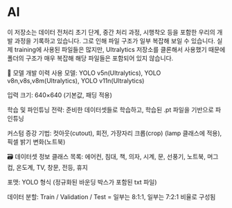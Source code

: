 # AI

이 저장소는 데이터 전처리 초기 단계, 중간 처리 과정, 시행착오 등을 포함한 우리의 개발 과정을 기록하고 있습니다.
그로 인해 파일 구조가 일부 복잡해 보일 수 있습니다.
실제 training에 사용된 파일들은 많지만, Ultralytics 저장소를 클론해서 사용했기 때문에 폴더의 구조가 매우 복잡해 해당 파일들은 포함되어 있지 않습니다.

🧠 모델 개발 이력
사용 모델: YOLO v5n(Ultralytics), YOLO v8n,v8s,v8m(Ultralytics), YOLO v11n(Ultralytics)

입력 크기: 640×640 (기본값, 패딩 적용)

학습 및 파인튜닝 전략: 준비한 데이터셋들로 학습하고, 학습된 .pt 파일을 기반으로 파인튜닝

커스텀 증강 기법: 컷아웃(cutout), 회전, 가장자리 크롭(crop) (lamp 클래스에 적용), 픽셀 밝기 변화(노트북)

🗃️ 데이터셋 정보
클래스 목록: 에어컨, 침대, 책, 의자, 시계, 문, 선풍기, 노트북, 머그컵, 온도계, TV, 창문, 전등, 휴지

포맷: YOLO 형식 (정규화된 바운딩 박스가 포함된 txt 파일)

데이터 분할: Train / Validation / Test = 일부는 8:1:1, 일부는 7:2:1 비율로 구성됨
  

